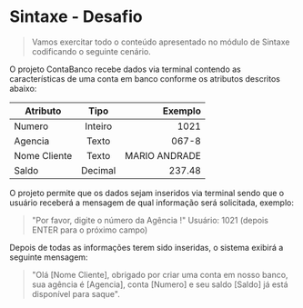 # Sintaxe - Desafio
> Vamos exercitar todo o conteúdo apresentado no módulo de Sintaxe codificando o seguinte cenário.

O projeto ContaBanco recebe dados via terminal contendo as características de uma conta em banco conforme os 
atributos descritos abaixo:

| Atributo	     | Tipo | Exemplo |
|---------------|:----:|--------:|
| Numero        | Inteiro	|   1021  |
| Agencia       |	Texto	|   067-8 |
| Nome Cliente	 | Texto	| MARIO ANDRADE |
| Saldo	| Decimal | 237.48 |

O projeto permite que os dados sejam inseridos via terminal sendo que o usuário receberá a mensagem de qual informação será solicitada, 
exemplo:
> "Por favor, digite o número da Agência !"
Usuário: 1021 (depois ENTER para o próximo campo)

Depois de todas as informações terem sido inseridas, o sistema exibirá a seguinte mensagem:

> "Olá [Nome Cliente], obrigado por criar uma conta em nosso banco, sua agência é [Agencia], conta [Numero] e seu saldo [Saldo] já está disponível para saque".